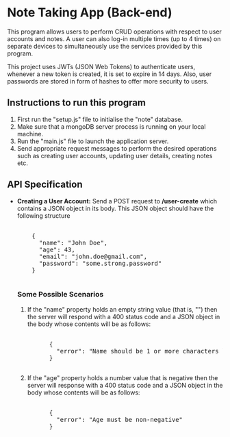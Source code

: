 # Note Taking App (Back-end)
<p>
  This program allows users to perform CRUD operations with respect to user accounts and notes. A user can also log-in multiple times (up to 4 times) on separate devices to simultaneously use the services provided by this program.
</p>
<p>
  This project uses JWTs (JSON Web Tokens) to authenticate users, whenever a new token is created, it is set to expire in 14 days. Also, user passwords are stored in form of hashes to offer more security to users.
</p>
<h2>Instructions to run this program</h2>
<ol>
  <li>First run the "setup.js" file to initialise the "note" database.</li>
  <li>Make sure that a mongoDB server process is running on your local machine.</li>
  <li>Run the "main.js" file to launch the application server.</li>
  <li>Send appropriate request messages to perform the desired operations such as creating user accounts, updating user details, creating notes etc.</li>
</ol>

<h2>API Specification</h2>
<ul>
  <li><b>Creating a User Account:</b> Send a POST request to <b>/user-create</b> which contains a JSON object in its body. This JSON object should have the following structure<br><br>
  <pre>
    {
      "name": "John Doe",
      "age": 43,
      "email": "john.doe@gmail.com",
      "password": "some.strong.password"
    }
  </pre>

  <h3>Some Possible Scenarios</h3>
  <ol>
    <li>If the "name" property holds an empty string value (that is, "") then the server will respond with a 400 status code and a JSON object in the body whose contents will be as follows:<br><br>
      <pre>
      { 
        "error": "Name should be 1 or more characters long"  
      }
      </pre>
    </li>
    <li>If the "age" property holds a number value that is negative then the server will response with a 400 status code and a JSON object in the body whose contents will be as follows:<br><br>
      <pre>
      {
        "error": "Age must be non-negative"
      }
      </pre>
    </li>
  </ol>
    
  </li>
</ul>
